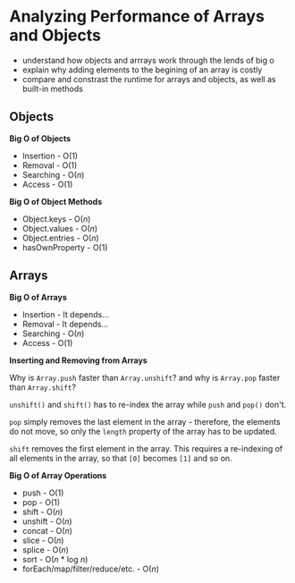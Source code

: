 # Analyzing Performance of Arrays and Objects

- understand how objects and arrrays work through the lends of big o
- explain why adding elements to the begining of an array is costly
- compare and constrast the runtime for arrays and objects, as well as built-in methods

## Objects

**Big O of Objects**

- Insertion - O(1)
- Removal - O(1)
- Searching - O(_n_)
- Access - O(1)

**Big O of Object Methods**

- Object.keys - O(_n_)
- Object.values - O(_n_)
- Object.entries - O(_n_)
- hasOwnProperty - O(1)

## Arrays

**Big O of Arrays**

- Insertion - It depends...
- Removal - It depends...
- Searching - O(_n_)
- Access - O(1)

**Inserting and Removing from Arrays**

Why is `Array.push` faster than `Array.unshift`? and why is `Array.pop` faster than `Array.shift`?

`unshift()` and `shift()` has to re-index the array while `push` and `pop()` don't.

`pop` simply removes the last element in the array - therefore, the elements do not move, so only the `length` property of the array has to be updated.

`shift` removes the first element in the array. This requires a re-indexing of all elements in the array, so that `[0]` becomes `[1]` and so on.

**Big O of Array Operations**

- push - O(1)
- pop - O(1)
- shift - O(_n_)
- unshift - O(_n_)
- concat - O(_n_)
- slice - O(_n_)
- splice - O(_n_)
- sort - O(_n_ \* log _n_)
- forEach/map/filter/reduce/etc. - O(_n_)

